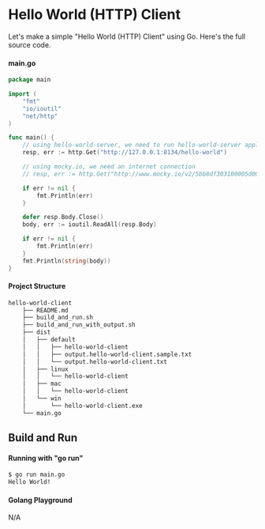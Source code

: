 # Hello World (HTTP) Client

Let's make a simple "Hello World (HTTP) Client" using Go. Here's the full source code.


#### main.go

```go
package main

import (
	"fmt"
	"io/ioutil"
	"net/http"
)

func main() {
	// using hello-world-server, we need to run hello-world-server application first.
	resp, err := http.Get("http://127.0.0.1:8134/hello-world")

	// using mocky.io, we need an internet connection
	// resp, err := http.Get("http://www.mocky.io/v2/5bb8df303100005d003ed8c4")

	if err != nil {
		fmt.Println(err)
	}

	defer resp.Body.Close()
	body, err := ioutil.ReadAll(resp.Body)

	if err != nil {
		fmt.Println(err)
	}
	fmt.Println(string(body))
}
```

#### Project Structure

```bash
hello-world-client
    ├── README.md
    ├── build_and_run.sh
    ├── build_and_run_with_output.sh
    ├── dist
    │   ├── default
    │   │   ├── hello-world-client
    │   │   ├── output.hello-world-client.sample.txt
    │   │   └── output.hello-world-client.txt
    │   ├── linux
    │   │   └── hello-world-client
    │   ├── mac
    │   │   └── hello-world-client
    │   └── win
    │       └── hello-world-client.exe
    └── main.go
```

## Build and Run

#### Running with "go run"

```bash
$ go run main.go
Hello World!

```

#### Golang Playground

N/A